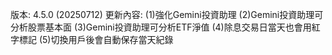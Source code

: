 版本: 4.5.0 (20250712)
更新內容: 
(1)強化Gemini投資助理
(2)Gemini投資助理可分析股票基本面
(3)Gemini投資助理可分析ETF淨值
(4)除息交易日當天也會用紅字標記
(5)切換用戶後會自動保存當天紀錄